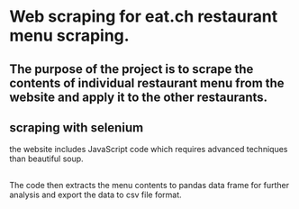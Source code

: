 # Web scraping for eat.ch restaurant menu scraping.

## The purpose of the project is to scrape the contents of individual restaurant menu from the website and apply it to the other restaurants.  

## scraping with selenium
the website includes JavaScript code which requires advanced techniques than beautiful soup.  

## 
The code then extracts the menu contents to pandas data frame for further analysis and export the data to csv file format.

##

